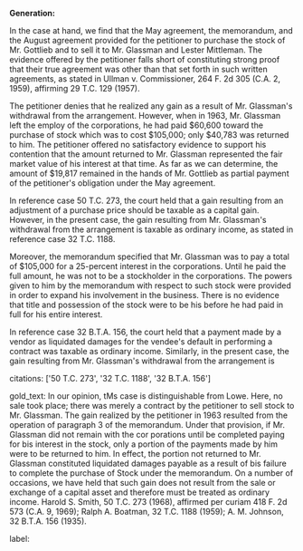 **Generation:**

 
<answer>

In the case at hand, we find that the May agreement, the memorandum, and the August agreement provided for the petitioner to purchase the stock of Mr. Gottlieb and to sell it to Mr. Glassman and Lester Mittleman. The evidence offered by the petitioner falls short of constituting strong proof that their true agreement was other than that set forth in such written agreements, as stated in Ullman v. Commissioner, 264 F. 2d 305 (C.A. 2, 1959), affirming 29 T.C. 129 (1957).

The petitioner denies that he realized any gain as a result of Mr. Glassman's withdrawal from the arrangement. However, when in 1963, Mr. Glassman left the employ of the corporations, he had paid $60,600 toward the purchase of stock which was to cost $105,000; only $40,783 was returned to him. The petitioner offered no satisfactory evidence to support his contention that the amount returned to Mr. Glassman represented the fair market value of his interest at that time. As far as we can determine, the amount of $19,817 remained in the hands of Mr. Gottlieb as partial payment of the petitioner's obligation under the May agreement.

In reference case 50 T.C. 273, the court held that a gain resulting from an adjustment of a purchase price should be taxable as a capital gain. However, in the present case, the gain resulting from Mr. Glassman's withdrawal from the arrangement is taxable as ordinary income, as stated in reference case 32 T.C. 1188.

Moreover, the memorandum specified that Mr. Glassman was to pay a total of $105,000 for a 25-percent interest in the corporations. Until he paid the full amount, he was not to be a stockholder in the corporations. The powers given to him by the memorandum with respect to such stock were provided in order to expand his involvement in the business. There is no evidence that title and possession of the stock were to be his before he had paid in full for his entire interest.

In reference case 32 B.T.A. 156, the court held that a payment made by a vendor as liquidated damages for the vendee's default in performing a contract was taxable as ordinary income. Similarly, in the present case, the gain resulting from Mr. Glassman's withdrawal from the arrangement is

citations: ['50 T.C. 273', '32 T.C. 1188', '32 B.T.A. 156']

gold_text: In our opinion, tMs case is distinguishable from Lowe. Here, no sale took place; there was merely a contract by the petitioner to sell stock to Mr. Glassman. The gain realized by the petitioner in 1963 resulted from the operation of paragraph 3 of the memorandum. Under that provision, if Mr. Glassman did not remain with the cor porations until be completed paying for bis interest in the stock, only a portion of the payments made by him were to be returned to him. In effect, the portion not returned to Mr. Glassman constituted liquidated damages payable as a result of bis failure to complete the purchase of Stock under the memorandum. On a number of occasions, we have held that such gain does not result from the sale or exchange of a capital asset and therefore must be treated as ordinary income. Harold S. Smith, 50 T.C. 273 (1968), affirmed per curiam 418 F. 2d 573 (C.A. 9, 1969); Ralph A. Boatman, 32 T.C. 1188 (1959); A. M. Johnson, 32 B.T.A. 156 (1935).

label: 